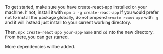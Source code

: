 To get started, make sure you have create-react-app installed on your machine. If not, install it with ```npm i -g create-react-app``` If you would prefer not to install the package globally, do not prepend 
```create-react-app``` with ```-g``` and it will instead just install to your current working directory.

Then, ```npx create-react-app your-app-name``` and ```cd``` into the new directory. From here, you can get started.

More dependencies will be added.
